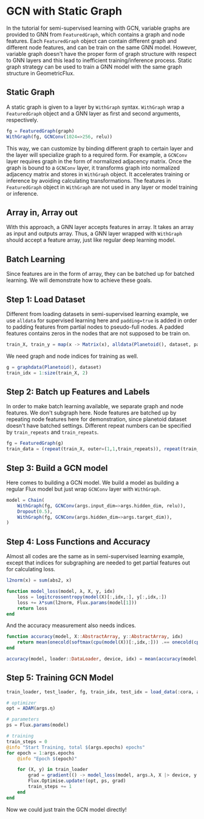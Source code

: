 # GCN with Static Graph

In the tutorial for semi-supervised learning with GCN, variable graphs are provided to GNN from `FeaturedGraph`, which contains a graph and node features. Each `FeaturedGraph` object can contain different graph and different node features, and can be train on the same GNN model. However, variable graph doesn't have the proper form of graph structure with respect to GNN layers and this lead to inefficient training/inference process. Static graph strategy can be used to train a GNN model with the same graph structure in GeometricFlux.

## Static Graph

A static graph is given to a layer by `WithGraph` syntax. `WithGraph` wrap a `FeaturedGraph` object and a GNN layer as first and second arguments, respectively.

```julia
fg = FeaturedGraph(graph)
WithGraph(fg, GCNConv(1024=>256, relu))
```

This way, we can customize by binding different graph to certain layer and the layer will specialize graph to a required form. For example, a `GCNConv` layer requires graph in the form of normalized adjacency matrix. Once the graph is bound to a `GCNConv` layer, it transforms graph into normalized adjacency matrix and stores in `WithGraph` object. It accelerates training or inference by avoiding calculating transformations. The features in `FeaturedGraph` object in `WithGraph` are not used in any layer or model training or inference.

## Array in, Array out

With this approach, a GNN layer accepts features in array. It takes an array as input and outputs array. Thus, a GNN layer wrapped with `WithGraph` should accept a feature array, just like regular deep learning model.

## Batch Learning

Since features are in the form of array, they can be batched up for batched learning. We will demonstrate how to achieve these goals.

## Step 1: Load Dataset

Different from loading datasets in semi-supervised learning example, we use `alldata` for supervised learning here and `padding=true` is added in order to padding features from partial nodes to pseudo-full nodes. A padded features contains zeros in the nodes that are not supposed to be train on.

```julia
train_X, train_y = map(x -> Matrix(x), alldata(Planetoid(), dataset, padding=true))
```

We need graph and node indices for training as well.

```julia
g = graphdata(Planetoid(), dataset)
train_idx = 1:size(train_X, 2)
```

## Step 2: Batch up Features and Labels

In order to make batch learning available, we separate graph and node features. We don't subgraph here. Node features are batched up by repeating node features here for demonstration, since planetoid dataset doesn't have batched settings. Different repeat numbers can be specified by `train_repeats` and `train_repeats`.

```julia
fg = FeaturedGraph(g)
train_data = (repeat(train_X, outer=(1,1,train_repeats)), repeat(train_y, outer=(1,1,train_repeats)))
```

## Step 3: Build a GCN model

Here comes to building a GCN model. We build a model as building a regular Flux model but just wrap `GCNConv` layer with `WithGraph`.

```julia
model = Chain(
    WithGraph(fg, GCNConv(args.input_dim=>args.hidden_dim, relu)),
    Dropout(0.5),
    WithGraph(fg, GCNConv(args.hidden_dim=>args.target_dim)),
)
```

## Step 4: Loss Functions and Accuracy

Almost all codes are the same as in semi-supervised learning example, except that indices for subgraphing are needed to get partial features out for calculating loss.

```julia
l2norm(x) = sum(abs2, x)

function model_loss(model, λ, X, y, idx)
    loss = logitcrossentropy(model(X)[:,idx,:], y[:,idx,:])
    loss += λ*sum(l2norm, Flux.params(model[1]))
    return loss
end
```

And the accuracy measurement also needs indices.

```julia
function accuracy(model, X::AbstractArray, y::AbstractArray, idx)
    return mean(onecold(softmax(cpu(model(X))[:,idx,:])) .== onecold(cpu(y)[:,idx,:]))
end

accuracy(model, loader::DataLoader, device, idx) = mean(accuracy(model, X |> device, y |> device, idx) for (X, y) in loader)
```

## Step 5: Training GCN Model

```julia
train_loader, test_loader, fg, train_idx, test_idx = load_data(:cora, args.batch_size)

# optimizer
opt = ADAM(args.η)

# parameters
ps = Flux.params(model)

# training
train_steps = 0
@info "Start Training, total $(args.epochs) epochs"
for epoch = 1:args.epochs
    @info "Epoch $(epoch)"

    for (X, y) in train_loader
        grad = gradient(() -> model_loss(model, args.λ, X |> device, y |> device, train_idx |> device), ps)
        Flux.Optimise.update!(opt, ps, grad)
        train_steps += 1
    end
end
```

Now we could just train the GCN model directly!
